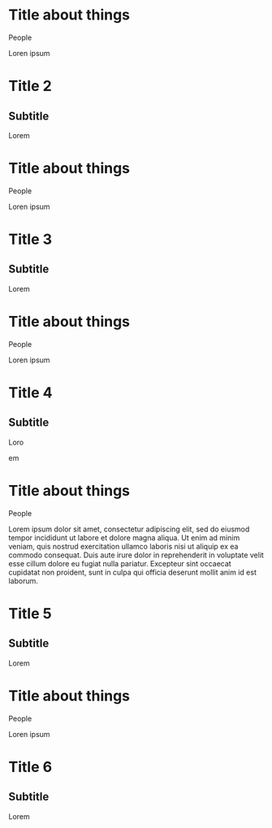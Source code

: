 # Title about things

People

Loren ipsum

# Title 2

## Subtitle


Lorem 

# Title about things

People

Loren ipsum

# Title 3

## Subtitle


Lorem 

# Title about things

People

Loren ipsum

# Title 4

## Subtitle


Loro

em 

# Title about things

People

Lorem ipsum dolor sit amet, consectetur adipiscing elit, sed do eiusmod tempor incididunt ut labore et dolore magna aliqua. Ut enim ad minim veniam, quis nostrud exercitation ullamco laboris nisi ut aliquip ex ea commodo consequat. Duis aute irure dolor in reprehenderit in voluptate velit esse cillum dolore eu fugiat nulla pariatur. Excepteur sint occaecat cupidatat non proident, sunt in culpa qui officia deserunt mollit anim id est laborum.

# Title 5

## Subtitle


Lorem 

# Title about things

People

Loren ipsum

# Title 6

## Subtitle


Lorem 

